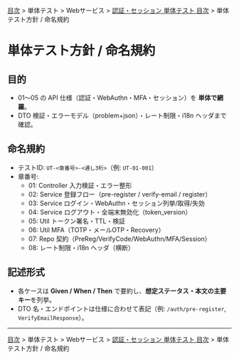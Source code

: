 [目次](../../../目次.md) > 単体テスト > Webサービス > [認証・セッション 単体テスト 目次](目次.md) > 単体テスト方針 / 命名規約

# 単体テスト方針 / 命名規約

## 目的
- 01〜05 の API 仕様（認証・WebAuthn・MFA・セッション）を **単体で網羅**。
- DTO 検証・エラーモデル（problem+json）・レート制限・i18n ヘッダまで確認。

## 命名規約
- テストID: `UT-<章番号>-<通し3桁>`（例: `UT-01-001`）
- 章番号:
  - 01: Controller 入力検証・エラー整形
  - 02: Service 登録フロー（pre-register / verify-email / register）
  - 03: Service ログイン・WebAuthn・セッション列挙/取得/失効
  - 04: Service ログアウト・全端末無効化（token_version）
  - 05: Util トークン署名・TTL・検証
  - 06: Util MFA（TOTP・メールOTP・Recovery）
  - 07: Repo 契約（PreReg/VerifyCode/WebAuthn/MFA/Session）
  - 08: レート制限・i18n ヘッダ（横断）

## 記述形式
- 各ケースは **Given / When / Then** で要約し、**想定ステータス・本文の主要キー**を列挙。
- DTO 名・エンドポイントは仕様に合わせて表記（例: `/auth/pre-register`, `VerifyEmailResponse`）。

---
[目次](../../../目次.md) > 単体テスト > Webサービス > [認証・セッション 単体テスト 目次](目次.md) > 単体テスト方針 / 命名規約